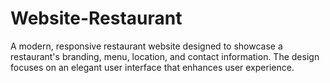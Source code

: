 # Website-Restaurant
A modern, responsive restaurant website designed to showcase a restaurant's branding, menu, location, and contact information. The design focuses on an elegant user interface that enhances user experience.

